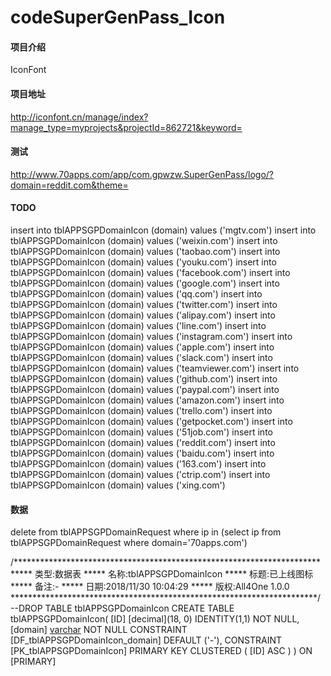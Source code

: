 # codeSuperGenPass_Icon

#### 项目介绍
IconFont

#### 项目地址

http://iconfont.cn/manage/index?manage_type=myprojects&projectId=862721&keyword=

#### 测试

http://www.70apps.com/app/com.gpwzw.SuperGenPass/logo/?domain=reddit.com&theme=

#### TODO
insert into tblAPPSGPDomainIcon (domain) values ('mgtv.com')
insert into tblAPPSGPDomainIcon (domain) values ('weixin.com')
insert into tblAPPSGPDomainIcon (domain) values ('taobao.com')
insert into tblAPPSGPDomainIcon (domain) values ('youku.com')
insert into tblAPPSGPDomainIcon (domain) values ('facebook.com')
insert into tblAPPSGPDomainIcon (domain) values ('google.com')
insert into tblAPPSGPDomainIcon (domain) values ('qq.com')
insert into tblAPPSGPDomainIcon (domain) values ('twitter.com')
insert into tblAPPSGPDomainIcon (domain) values ('alipay.com')
insert into tblAPPSGPDomainIcon (domain) values ('line.com')
insert into tblAPPSGPDomainIcon (domain) values ('instagram.com')
insert into tblAPPSGPDomainIcon (domain) values ('apple.com')
insert into tblAPPSGPDomainIcon (domain) values ('slack.com')
insert into tblAPPSGPDomainIcon (domain) values ('teamviewer.com')
insert into tblAPPSGPDomainIcon (domain) values ('github.com')
insert into tblAPPSGPDomainIcon (domain) values ('paypal.com')
insert into tblAPPSGPDomainIcon (domain) values ('amazon.com')
insert into tblAPPSGPDomainIcon (domain) values ('trello.com')
insert into tblAPPSGPDomainIcon (domain) values ('getpocket.com')
insert into tblAPPSGPDomainIcon (domain) values ('51job.com')
insert into tblAPPSGPDomainIcon (domain) values ('reddit.com')
insert into tblAPPSGPDomainIcon (domain) values ('baidu.com')
insert into tblAPPSGPDomainIcon (domain) values ('163.com')
insert into tblAPPSGPDomainIcon (domain) values ('ctrip.com')
insert into tblAPPSGPDomainIcon (domain) values ('xing.com')


#### 数据

delete from tblAPPSGPDomainRequest where ip in (select ip from tblAPPSGPDomainRequest where domain='70apps.com')


/**********************************************************************
*****    类型:数据表
*****    名称:tblAPPSGPDomainIcon
*****    标题:已上线图标
*****    备注:-
*****    日期:2018/11/30 10:04:29
*****    版权:All4One 1.0.0
**********************************************************************/
--DROP TABLE tblAPPSGPDomainIcon
CREATE TABLE tblAPPSGPDomainIcon(
 [ID] [decimal](18, 0) IDENTITY(1,1) NOT NULL,
 [domain] [varchar](20) NOT NULL CONSTRAINT [DF_tblAPPSGPDomainIcon_domain]  DEFAULT ('-'),
	     CONSTRAINT [PK_tblAPPSGPDomainIcon] PRIMARY KEY CLUSTERED
(
	[ID] ASC
)
) ON [PRIMARY]
